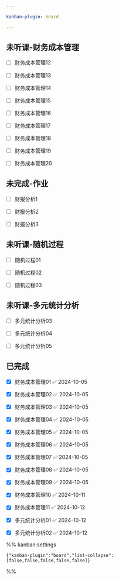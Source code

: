 ```yaml
---

kanban-plugin: board

---
```


## 未听课-财务成本管理

- [ ] 财务成本管理12
- [ ] 财务成本管理13
- [ ] 财务成本管理14
- [ ] 财务成本管理15
- [ ] 财务成本管理16
- [ ] 财务成本管理17
- [ ] 财务成本管理18
- [ ] 财务成本管理19
- [ ] 财务成本管理20


## 未完成-作业

- [ ] 财报分析1
- [ ] 财报分析2
- [ ] 财报分析3


## 未听课-随机过程

- [ ] 随机过程01
- [ ] 随机过程02
- [ ] 随机过程03


## 未听课-多元统计分析

- [ ] 多元统计分析03
- [ ] 多元统计分析04
- [ ] 多元统计分析05


## 已完成

- [x] 财务成本管理01 ✅ 2024-10-05
- [x] 财务成本管理02 ✅ 2024-10-05
- [x] 财务成本管理03 ✅ 2024-10-05
- [x] 财务成本管理04 ✅ 2024-10-05
- [x] 财务成本管理05 ✅ 2024-10-05
- [x] 财务成本管理06 ✅ 2024-10-05
- [x] 财务成本管理07 ✅ 2024-10-05
- [x] 财务成本管理08 ✅ 2024-10-05
- [x] 财务成本管理09 ✅ 2024-10-05
- [x] 财务成本管理10 ✅ 2024-10-11
- [x] 财务成本管理11 ✅ 2024-10-12
- [x] 多元统计分析01 ✅ 2024-10-12
- [x] 多元统计分析02 ✅ 2024-10-12




%% kanban:settings
```
{"kanban-plugin":"board","list-collapse":[false,false,false,false,false]}
```
%%